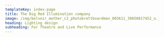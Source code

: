 ```yaml
---
templateKey: index-page
title: The Big Red Illumination company
image: /img/belvoir_mother_c2_photobrettboardman_003611_39850817452_o.jpg
heading: Lighting design
subheading: For Theatre and Live Performance
---
```


